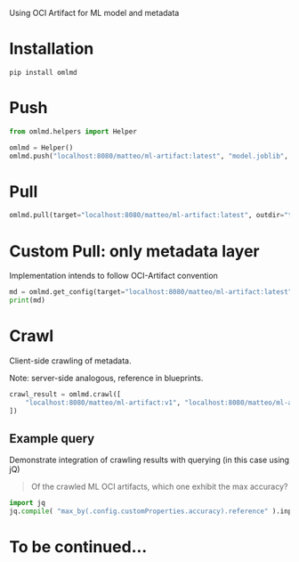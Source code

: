 <!-- migrating from https://github.com/tarilabs/oml -->

Using OCI Artifact for ML model and metadata

# Installation

```
pip install omlmd
```

# Push

```py
from omlmd.helpers import Helper

omlmd = Helper()
omlmd.push("localhost:8080/matteo/ml-artifact:latest", "model.joblib", name="Model Example", author="John Doe", license="Apache-2.0", accuracy=9.876543210)
```

# Pull

```py
omlmd.pull(target="localhost:8080/matteo/ml-artifact:latest", outdir="tmp/b", media_types=["application/x-artifact"])
```

# Custom Pull: only metadata layer

Implementation intends to follow OCI-Artifact convention

```py
md = omlmd.get_config(target="localhost:8080/matteo/ml-artifact:latest")
print(md)
```

# Crawl

Client-side crawling of metadata.

Note: server-side analogous, reference in blueprints.

```py
crawl_result = omlmd.crawl([
    "localhost:8080/matteo/ml-artifact:v1", "localhost:8080/matteo/ml-artifact:v2", "localhost:8080/matteo/ml-artifact:v3"
])
```

## Example query

Demonstrate integration of crawling results with querying (in this case using jQ)

> Of the crawled ML OCI artifacts, which one exhibit the max accuracy?

```py
import jq
jq.compile( "max_by(.config.customProperties.accuracy).reference" ).input_text(crawl_result).first()
```

# To be continued...
